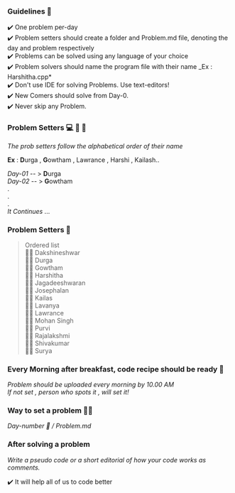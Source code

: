 ### Guidelines 🎌 <br>

:heavy_check_mark: One problem per-day <br>
:heavy_check_mark: Problem setters should create a folder and Problem.md file, denoting the day and problem respectively <br>
:heavy_check_mark: Problems can be solved using any language of your choice <br>
:heavy_check_mark: Problem solvers should name the program file with their name \_Ex : Harshitha.cpp* <br>
:heavy_check_mark: Don't use IDE for solving Problems. Use text-editors! <br>
:heavy_check_mark: New Comers should solve from Day-0.<br>
:heavy_check_mark: Never skip any Problem.


### Problem Setters 💻 👩 👨

_The prob setters follow the alphabetical order of their name_ <br>

**Ex** : **D**urga , **G**owtham , Lawrance , Harshi , Kailash.. <br>

_Day-01_ -- > **D**urga <br>
_Day-02_ -- > **G**owtham <br>
. <br>
. <br>
. <br>
_It Continues_ ... <br>

### Problem Setters 👋

> Ordered list <br>
> :man_student: Dakshineshwar <br>
> :woman_student: Durga <br>
> :man_student: Gowtham <br>
> :woman_student: Harshitha <br>
> :man_student: Jagadeeshwaran <br>
> :man_student: Josephalan <br>
> :man_student: Kailas <br>
> :woman_student: Lavanya <br>
> :man_student: Lawrance <br>
> :man_student: Mohan Singh <br>
> :woman_student: Purvi <br>
> :woman_student: Rajalakshmi <br>
> :man_student: Shivakumar <br>
> :man_student: Surya <br>

### Every Morning after breakfast, code recipe should be ready 🍔 <br>

_Problem should be uploaded every morning by 10.00 AM_ <br>
_If not set , person who spots it , will set it!_

### Way to set a problem 🥜🥜

_Day-number 📆 / Problem.md_

### After solving a problem <br>

_Write a pseudo code or a short editorial of how your code works as comments._

:heavy_check_mark: It will help all of us to code better



